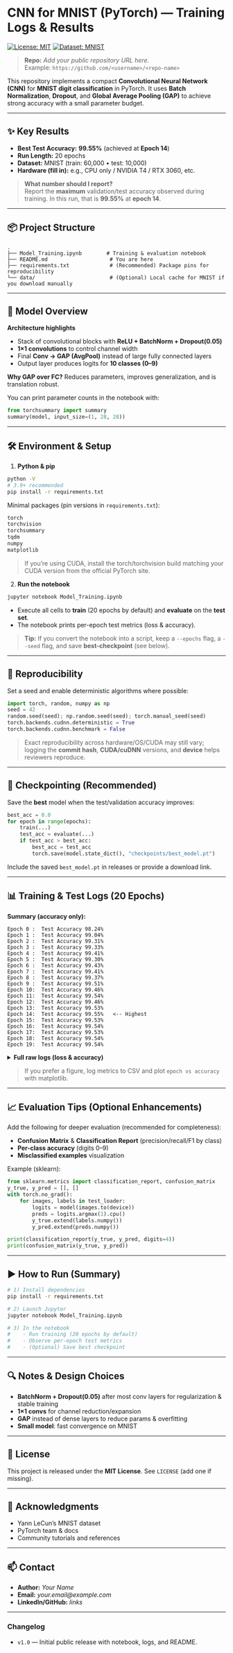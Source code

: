 # CNN for MNIST (PyTorch) — Training Logs & Results

[![License: MIT](https://img.shields.io/badge/License-MIT-green.svg)](#license) 
[![Dataset: MNIST](https://img.shields.io/badge/Dataset-MNIST-blue)](http://yann.lecun.com/exdb/mnist/)

> **Repo:** _Add your public repository URL here._  
> Example: `https://github.com/<username>/<repo-name>`

This repository implements a compact **Convolutional Neural Network (CNN)** for **MNIST digit classification** in PyTorch. It uses **Batch Normalization**, **Dropout**, and **Global Average Pooling (GAP)** to achieve strong accuracy with a small parameter budget.

---

## ✨ Key Results

- **Best Test Accuracy:** **99.55%** (achieved at **Epoch 14**)  
- **Run Length:** 20 epochs  
- **Dataset:** MNIST (train: 60,000 • test: 10,000)  
- **Hardware (fill in):** e.g., CPU only / NVIDIA T4 / RTX 3060, etc.

> **What number should I report?**  
> Report the **maximum** validation/test accuracy observed during training. In this run, that is **99.55%** at **epoch 14**.

---

## 📦 Project Structure

```
.
├── Model_Training.ipynb        # Training & evaluation notebook
├── README.md                    # You are here
├── requirements.txt             # (Recommended) Package pins for reproducibility
└── data/                        # (Optional) Local cache for MNIST if you download manually
```

---

## 🧠 Model Overview

**Architecture highlights**  
- Stack of convolutional blocks with **ReLU + BatchNorm + Dropout(0.05)**  
- **1×1 convolutions** to control channel width  
- Final **Conv → GAP (AvgPool)** instead of large fully connected layers  
- Output layer produces logits for **10 classes (0–9)**

**Why GAP over FC?** Reduces parameters, improves generalization, and is translation robust.

You can print parameter counts in the notebook with:
```python
from torchsummary import summary
summary(model, input_size=(1, 28, 28))
```

---

## 🛠️ Environment & Setup

1) **Python & pip**
```bash
python -V
# 3.9+ recommended
pip install -r requirements.txt
```
Minimal packages (pin versions in `requirements.txt`):
```txt
torch
torchvision
torchsummary
tqdm
numpy
matplotlib
```
> If you’re using CUDA, install the torch/torchvision build matching your CUDA version from the official PyTorch site.

2) **Run the notebook**
```bash
jupyter notebook Model_Training.ipynb
```
- Execute all cells to **train** (20 epochs by default) and **evaluate** on the **test set**.
- The notebook prints per-epoch test metrics (loss & accuracy).

> **Tip:** If you convert the notebook into a script, keep a `--epochs` flag, a `--seed` flag, and save **best-checkpoint** (see below).

---

## 🚀 Reproducibility

Set a seed and enable deterministic algorithms where possible:
```python
import torch, random, numpy as np
seed = 42
random.seed(seed); np.random.seed(seed); torch.manual_seed(seed)
torch.backends.cudnn.deterministic = True
torch.backends.cudnn.benchmark = False
```
> Exact reproducibility across hardware/OS/CUDA may still vary; logging the **commit hash**, **CUDA/cuDNN** versions, and **device** helps reviewers reproduce.

---

## 💾 Checkpointing (Recommended)

Save the **best** model when the test/validation accuracy improves:
```python
best_acc = 0.0
for epoch in range(epochs):
    train(...)
    test_acc = evaluate(...)
    if test_acc > best_acc:
        best_acc = test_acc
        torch.save(model.state_dict(), "checkpoints/best_model.pt")
```
Include the saved `best_model.pt` in releases or provide a download link.

---

## 📊 Training & Test Logs (20 Epochs)

**Summary (accuracy only):**
```
Epoch 0 :  Test Accuracy 98.24%
Epoch 1 :  Test Accuracy 99.04%
Epoch 2 :  Test Accuracy 99.31%
Epoch 3 :  Test Accuracy 99.33%
Epoch 4 :  Test Accuracy 99.41%
Epoch 5 :  Test Accuracy 99.30%
Epoch 6 :  Test Accuracy 99.43%
Epoch 7 :  Test Accuracy 99.41%
Epoch 8 :  Test Accuracy 99.37%
Epoch 9 :  Test Accuracy 99.51%
Epoch 10:  Test Accuracy 99.46%
Epoch 11:  Test Accuracy 99.54%
Epoch 12:  Test Accuracy 99.46%
Epoch 13:  Test Accuracy 99.53%
Epoch 14:  Test Accuracy 99.55%   <-- Highest
Epoch 15:  Test Accuracy 99.53%
Epoch 16:  Test Accuracy 99.54%
Epoch 17:  Test Accuracy 99.53%
Epoch 18:  Test Accuracy 99.54%
Epoch 19:  Test Accuracy 99.54%
```

<details>
<summary><strong>Full raw logs (loss & accuracy)</strong></summary>

```
 Epoch: 0
Test set: Average loss: 0.1335, Accuracy: 9824/10000 (98.24%)

 Epoch: 1
Test set: Average loss: 0.0958, Accuracy: 9904/10000 (99.04%)

 Epoch: 2
Test set: Average loss: 0.0938, Accuracy: 9931/10000 (99.31%)

 Epoch: 3
Test set: Average loss: 0.0859, Accuracy: 9933/10000 (99.33%)

 Epoch: 4
Test set: Average loss: 0.0813, Accuracy: 9941/10000 (99.41%)

 Epoch: 5
Test set: Average loss: 0.0957, Accuracy: 9930/10000 (99.30%)

 Epoch: 6
Test set: Average loss: 0.0888, Accuracy: 9943/10000 (99.43%)

 Epoch: 7
Test set: Average loss: 0.0919, Accuracy: 9941/10000 (99.41%)

 Epoch: 8
Test set: Average loss: 0.0896, Accuracy: 9937/10000 (99.37%)

 Epoch: 9
Test set: Average loss: 0.0925, Accuracy: 9951/10000 (99.51%)

 Epoch: 10
Test set: Average loss: 0.0926, Accuracy: 9946/10000 (99.46%)

 Epoch: 11
Test set: Average loss: 0.0899, Accuracy: 9954/10000 (99.54%)

 Epoch: 12
Test set: Average loss: 0.0891, Accuracy: 9946/10000 (99.46%)

 Epoch: 13
Test set: Average loss: 0.0888, Accuracy: 9953/10000 (99.53%)

 Epoch: 14
Test set: Average loss: 0.0895, Accuracy: 9955/10000 (99.55%)

 Epoch: 15
Test set: Average loss: 0.0874, Accuracy: 9953/10000 (99.53%)

 Epoch: 16
Test set: Average loss: 0.0907, Accuracy: 9954/10000 (99.54%)

 Epoch: 17
Test set: Average loss: 0.0905, Accuracy: 9953/10000 (99.53%)

 Epoch: 18
Test set: Average loss: 0.0877, Accuracy: 9954/10000 (99.54%)

 Epoch: 19
Test set: Average loss: 0.0902, Accuracy: 9954/10000 (99.54%)
```
</details>

> If you prefer a figure, log metrics to CSV and plot `epoch vs accuracy` with matplotlib.

---

## 📈 Evaluation Tips (Optional Enhancements)

Add the following for deeper evaluation (recommended for completeness):
- **Confusion Matrix** & **Classification Report** (precision/recall/F1 by class)
- **Per-class accuracy** (digits 0–9)
- **Misclassified examples** visualization

Example (sklearn):
```python
from sklearn.metrics import classification_report, confusion_matrix
y_true, y_pred = [], []
with torch.no_grad():
    for images, labels in test_loader:
        logits = model(images.to(device))
        preds = logits.argmax(1).cpu()
        y_true.extend(labels.numpy())
        y_pred.extend(preds.numpy())

print(classification_report(y_true, y_pred, digits=4))
print(confusion_matrix(y_true, y_pred))
```

---

## ▶️ How to Run (Summary)

```bash
# 1) Install dependencies
pip install -r requirements.txt

# 2) Launch Jupyter
jupyter notebook Model_Training.ipynb

# 3) In the notebook
#    - Run training (20 epochs by default)
#    - Observe per-epoch test metrics
#    - (Optional) Save best checkpoint
```

---

## 🔍 Notes & Design Choices

- **BatchNorm + Dropout(0.05)** after most conv layers for regularization & stable training
- **1×1 convs** for channel reduction/expansion
- **GAP** instead of dense layers to reduce params & overfitting
- **Small model**: fast convergence on MNIST

---

## 📜 License

This project is released under the **MIT License**. See `LICENSE` (add one if missing).

---

## 🙌 Acknowledgments

- Yann LeCun’s MNIST dataset
- PyTorch team & docs
- Community tutorials and references

---

## 📫 Contact

- **Author:** _Your Name_  
- **Email:** _your.email@example.com_  
- **LinkedIn/GitHub:** _links_

---

### Changelog

- `v1.0` — Initial public release with notebook, logs, and README.
